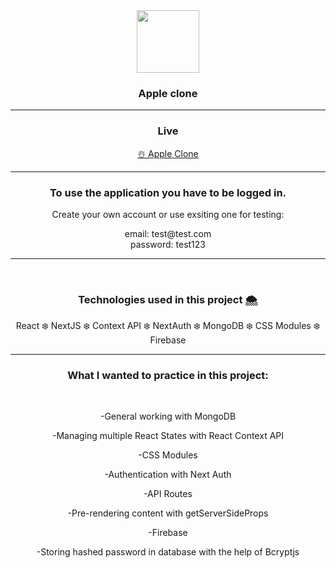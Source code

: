 <div align="center">
<img align="center" src="https://www.freepnglogos.com/uploads/apple-logo-png/apple-logo-png-dallas-shootings-don-add-are-speech-zones-used-4.png" width="100" />
<h3 align="center">Apple clone</h3>

<hr>

<h3>Live</h3>
<a target="_blank" href="https://zokehh-apple-clone.vercel.app/">☃️ Apple Clone</a>
 
<hr>

<h3>To use the application you have to be logged in.</h3>
<p>Create your own account or use exsiting one for testing:</p>
email: test@test.com <br />
password: test123
<hr>
<br>

<h3>Technologies used in this project 🌨</h3>
<p>React ❄️ NextJS ❄️ Context API ❄️ NextAuth ❄️ MongoDB ❄️ CSS Modules ❄️ Firebase</p>

<hr>

<h3>What I wanted to practice in this project:</h3>
<br>
  <p>-General working with MongoDB</p>
  <p>-Managing multiple React States with React Context API</p>
  <p>-CSS Modules</p>
  <p>-Authentication with Next Auth</p>
  <p>-API Routes</p>
  <p>-Pre-rendering content with getServerSideProps</p>
  <p>-Firebase</p>
  <p>-Storing hashed password in database with the help of Bcryptjs</p>
</div>
